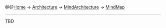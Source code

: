 @@[Home](Home.md) -> [Architecture](Architecture.md) -> [MindArchitecture](MindArchitecture.md) -> [MindMap](MindMap.md)



---


TBD